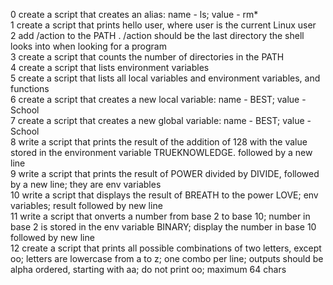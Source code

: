 0 create a script that creates an alias: name - ls; value - rm\*  
1 create a script that prints hello user, where user is the current Linux user  
2 add /action to the PATH . /action should be the last directory the shell looks into when looking for a program  
3 create a script that counts the number of directories in the PATH  
4 create a script that lists environment variables  
5 create a script that lists all local variables and environment variables, and functions  
6 create a script that creates a new local variable: name - BEST; value - School  
7 create a script that creates a new global variable: name - BEST; value - School  
8 write a script that prints the result of the addition of 128 with the value stored in the environment variable TRUEKNOWLEDGE. followed by a new line  
9 write a script that prints the result of POWER divided by DIVIDE, followed by a new line; they are env variables  
10 write a script that displays the result of BREATH to the power LOVE; env variables; result followed by new line  
11 write a script that onverts a number from base 2 to base 10; number in base 2 is stored in the env variable BINARY; display the number in base 10 followed by new line  
12 create a script that prints all possible combinations of two letters, except oo; letters are lowercase from a to z; one combo per line; outputs should be alpha ordered, starting with aa; do not print oo; maximum 64 chars  
